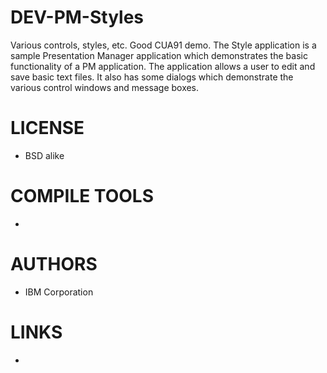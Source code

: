DEV-PM-Styles
=============

Various controls, styles, etc. Good CUA91 demo. The Style application is a sample Presentation Manager application
which demonstrates the basic functionality of a PM application.  The application allows a user to edit and save basic text files. It also has some dialogs which demonstrate the various control windows and message boxes.

LICENSE
===============
* BSD alike

COMPILE TOOLS
===============
* 
 
AUTHORS
===============
* IBM Corporation

LINKS
===============
* 
